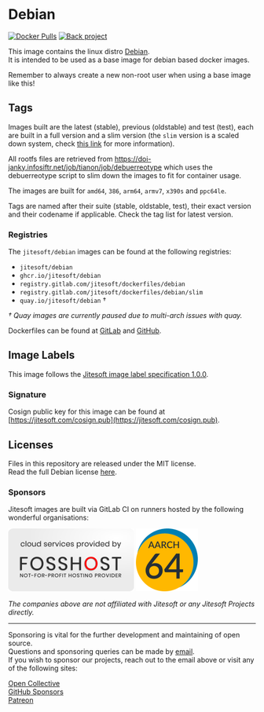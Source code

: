 # Debian

[![Docker Pulls](https://img.shields.io/docker/pulls/jitesoft/debian.svg)](https://hub.docker.com/r/jitesoft/debian)
[![Back project](https://img.shields.io/badge/Open%20Collective-Tip%20the%20devs!-blue.svg)](https://opencollective.com/jitesoft-open-source)

This image contains the linux distro [Debian](https://www.debian.org).  
It is intended to be used as a base image for debian based docker images.

Remember to always create a new non-root user when using a base image like this!
## Tags

Images built are the latest (stable), previous (oldstable) and test (test),
each are built in a full version and a slim version (the `slim` version is a scaled down system, check
[this link](https://github.com/debuerreotype/debuerreotype/blob/master/scripts/.slimify-excludes)
for more information).

All rootfs files are retrieved from https://doi-janky.infosiftr.net/job/tianon/job/debuerreotype which uses the debuerreotype script
to slim down the images to fit for container usage.

The images are built for `amd64`, `386`, `arm64`, `armv7`, `x390s` and `ppc64le`.

Tags are named after their suite (stable, oldstable, test), their exact version and their
codename if applicable. Check the tag list for latest version.

### Registries

The `jitesoft/debian` images can be found at the following registries:

* `jitesoft/debian`
* `ghcr.io/jitesoft/debian`
* `registry.gitlab.com/jitesoft/dockerfiles/debian`
* `registry.gitlab.com/jitesoft/dockerfiles/debian/slim`
* `quay.io/jitesoft/debian` †

_† Quay images are currently paused due to multi-arch issues with quay._

Dockerfiles can be found at [GitLab](https://gitlab.com/jitesoft/dockerfiles/debian/) and [GitHub](https://github.com/jitesoft/docker-debian).

## Image Labels

This image follows the [Jitesoft image label specification 1.0.0](https://gitlab.com/snippets/1866155).

### Signature

Cosign public key for this image can be found at [https://jitesoft.com/cosign.pub](https://jitesoft.com/cosign.pub).

## Licenses

Files in this repository are released under the MIT license.  
Read the full Debian license [here](https://www.debian.org/legal/licenses/).  

### Sponsors

Jitesoft images are built via GitLab CI on runners hosted by the following wonderful organisations:

[![Fosshost Logo](https://raw.githubusercontent.com/jitesoft/misc/master/sponsors/fosshostx128.png)](https://fosshost.org)
[![Aarch64 logo](https://raw.githubusercontent.com/jitesoft/misc/master/sponsors/aarch64x128.png)](https://aarch64.com)

_The companies above are not affiliated with Jitesoft or any Jitesoft Projects directly._

---

Sponsoring is vital for the further development and maintaining of open source.  
Questions and sponsoring queries can be made by <a href="mailto:sponsor@jitesoft.com">email</a>.  
If you wish to sponsor our projects, reach out to the email above or visit any of the following sites:

[Open Collective](https://opencollective.com/jitesoft-open-source)  
[GitHub Sponsors](https://github.com/sponsors/jitesoft)  
[Patreon](https://www.patreon.com/jitesoft)

